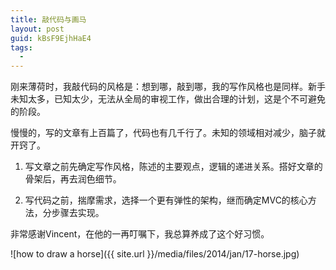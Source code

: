 ```yaml
---
title: 敲代码与画马
layout: post
guid: kBsF9EjhHaE4
tags:
  - 
---
```


刚来薄荷时，我敲代码的风格是：想到哪，敲到哪，我的写作风格也是同样。新手未知太多，已知太少，无法从全局的审视工作，做出合理的计划，这是个不可避免的阶段。

慢慢的，写的文章有上百篇了，代码也有几千行了。未知的领域相对减少，脑子就开窍了。

1. 写文章之前先确定写作风格，陈述的主要观点，逻辑的递进关系。搭好文章的骨架后，再去润色细节。

2. 写代码之前，揣摩需求，选择一个更有弹性的架构，继而确定MVC的核心方法，分步骤去实现。

非常感谢Vincent，在他的一再叮嘱下，我总算养成了这个好习惯。

<span class="image-800">![how to draw a horse]({{ site.url }}/media/files/2014/jan/17-horse.jpg)</span>
